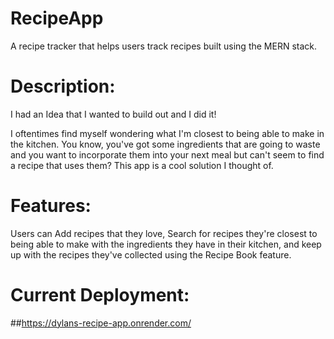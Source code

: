 # RecipeApp
A recipe tracker that helps users track recipes built using the MERN stack.


# Description:
I had an Idea that I wanted to build out and I did it! 

I oftentimes find myself wondering what I'm closest to being able to make in the kitchen. You know, you've got some ingredients that are going to waste and you want to incorporate them into your next meal but can't seem to find a recipe that uses them? This app is a cool solution I thought of.

# Features:
Users can Add recipes that they love, Search for recipes they're closest to being able to make with the ingredients they have in their kitchen, and keep up with the recipes they've collected using the Recipe Book feature.

# Current Deployment: 

##https://dylans-recipe-app.onrender.com/
